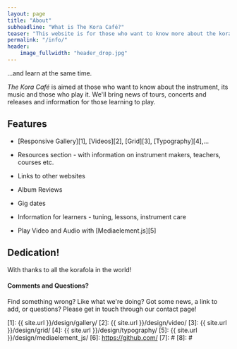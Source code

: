 ```yaml
---
layout: page
title: "About"
subheadline: "What is The Kora Café?"
teaser: "This website is for those who want to know more about the kora"
permalink: "/info/"
header:
    image_fullwidth: "header_drop.jpg"
---
```

...and learn at the same time.

*The Kora Café* is aimed at those who want to know about the instrument, its music and those who play it. We'll bring news of tours, concerts and releases and information for those learning to play.


## Features

* [Responsive Gallery][1], [Videos][2], [Grid][3], [Typography][4],...
* Resources section - with information on instrument makers, teachers, courses etc.
* Links to other websites
* Album Reviews
* Gig dates
* Information for learners - tuning, lessons, instrument care

* Play Video and Audio with [Mediaelement.js][5]

## Dedication!

With thanks to all the korafola in the world! 

#### Comments and Questions?

Find something wrong? Like what we're doing? Got some news, a link to add, or questions?
Please get in touch through our contact page!

 [1]: {{ site.url }}/design/gallery/
 [2]: {{ site.url }}/design/video/
 [3]: {{ site.url }}/design/grid/
 [4]: {{ site.url }}/design/typography/
 [5]: {{ site.url }}/design/mediaelement_js/
 [6]: https://github.com/
 [7]: #
 [8]: #
